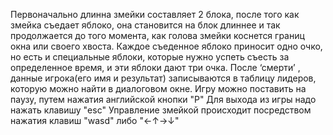 Первоначально длинна змейки составляет 2 блока, после того как змейка съедает яблоко, она становится на блок длиннее и так продолжается до того момента, как голова змейки коснется границ окна или своего хвоста. 
Каждое съеденное яблоко приносит одно очко, но есть и специальные яблоки, которые нужно успеть съесть за определенное время, и эти яблоки дают три очка. 
После ‘смерти’ , данные игрока(его имя и результат) записываются в таблицу лидеров, которую можно найти в диалоговом окне. 
Игру можно поставить на паузу, путем нажатия английской кнопки "P"
Для выхода из игры надо нажать клавишу "esc"
Управление змейкой происходит посредством нажатия клавиш "wasd" либо "←↑→↓"
